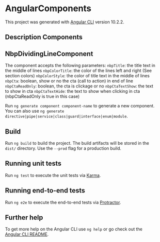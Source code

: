 # AngularComponents

This project was generated with [Angular CLI](https://github.com/angular/angular-cli) version 10.2.2.

## Description Components

## NbpDividingLineComponent
The component accepts the following parameters:
`nbpTitle`: the title text in the middle of lines
`nbpColorTitle`: the color of the lines left and right (See section colors)
`nbpColorStyle`: the color of title text in the middle of lines
`nbpCta`: boolean, show or no the cta (call to action) in end of line
`nbpCtaReadOnly`: boolean, the cta is clickage or no
`nbpCtaTextShow`: the text to show in cta
`nbpCtaTextHide`: the text to show when clicking in cta (nbpCtaReadOnly is true in this case)

Run `ng generate component component-name` to generate a new component. You can also use `ng generate directive|pipe|service|class|guard|interface|enum|module`.

## Build

Run `ng build` to build the project. The build artifacts will be stored in the `dist/` directory. Use the `--prod` flag for a production build.

## Running unit tests

Run `ng test` to execute the unit tests via [Karma](https://karma-runner.github.io).

## Running end-to-end tests

Run `ng e2e` to execute the end-to-end tests via [Protractor](http://www.protractortest.org/).

## Further help

To get more help on the Angular CLI use `ng help` or go check out the [Angular CLI README](https://github.com/angular/angular-cli/blob/master/README.md).
